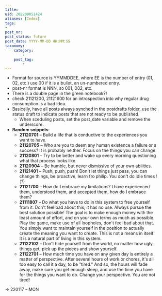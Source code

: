 ```yaml
---
title:
uid: 202209051424
aliases: [Index]
tags:
-
post_nr:
post_status: future
post_date: YYYY-MM-DD HH:MM:SS
taxonomy:
    category:
        -
    post_tag:
        -
---
```


- Format for source is YYMMDDEE, where EE is the number of entry (01, 02, etc.) use 00 if it is a bullet, an un-numbered entry.
- post-nr format is NNN, so 001, 002, etc.
- There is a double page in the green notebook?!
- check 21121200, 21121600 for an introspection into why regular drug consumption is a bad idea.
- Basically, have all posts always synched in the postdrafts folder, use the status draft to indicate posts that are not ready to be published.
	- When sceduling posts, set the post_date variable and remove the underscore.
- **Random snippets**:
	- **21120701** – Build a life that is conductive to the experiences you want to have.
	- **21120705** – Who are you to deem any human existence a failure or a success? It is probably neither. Focus on the things you can change.
	- **21120801** – Try to be better and wake up every morning questioning what that process looks like.
	- **21120904** – Be humble, but never dismissive of your own abilities.
	- **21121401** – Push, push, push! Don't let things just pass, you can change things, be proactive, learn fro philip. You don't do idle times !(?)
	- **21121700** – How do I embrace my limitations? I have experienced them, understood them, and accepted them, how do I embrace them?
	- **21111807** – Do what you have to do in this system to free yourself from it. Don't feel bad about this, it has no use. Always pursue the best solution possible! The goal is to make enough money with the least amount of effort, and on your own terms as much as possible. Play the game, make use of all loopholes, don't feel bad about that. You simply want to maintain yourself in the position to actually create the meaning you want to create. This is not a means in itself! It is a natural part of living in this system.
	- **21122102** – Don't hide yourself from the world, no matter how ugly things get, pick up the pieces and show yourself.
	- **21122701** – How much time you have on any given day is entirely a matter of perspective. After several hours of work or chores, it's all too easy to call it a day, to be "tired." And so, the hours will fade away, make sure you get enough sleep, and use the time you have for the things you want to do. Change your perspective. You are not tired!


-> 220117 – MON